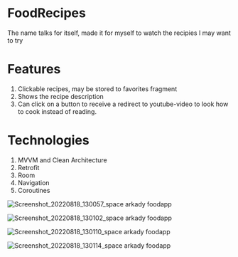 # FoodRecipes


The name talks for itself, made it for myself to watch the recipies I may want to try

# Features

1. Clickable recipes, may be stored to favorites fragment
2. Shows the recipe description
3. Can click on a button to receive a redirect to youtube-video to look how to cook instead of reading.

# Technologies
1. MVVM and Clean Architecture
2. Retrofit
3. Room
4. Navigation
5. Coroutines


![Screenshot_20220818_130057_space arkady foodapp](https://user-images.githubusercontent.com/19766236/185368867-93f8eb69-449c-4ef9-b19e-342989060397.jpg)

![Screenshot_20220818_130102_space arkady foodapp](https://user-images.githubusercontent.com/19766236/185368927-643619c5-6835-4ecc-b4ed-3f539610ba34.jpg)

![Screenshot_20220818_130110_space arkady foodapp](https://user-images.githubusercontent.com/19766236/185368963-a92fce78-b036-44b5-890c-2a6332abfaba.jpg)

![Screenshot_20220818_130114_space arkady foodapp](https://user-images.githubusercontent.com/19766236/185369000-418d88a5-3570-465c-8619-9884155c97cb.jpg)
